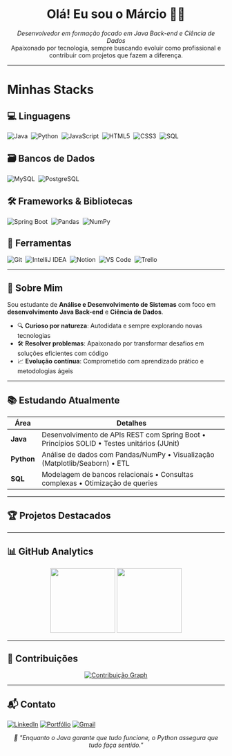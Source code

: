<h1 align="center">Olá! Eu sou o Márcio 👨‍💻</h1>

<p align="center">
  <i>Desenvolvedor em formação focado em Java Back-end e Ciência de Dados</i><br>
  Apaixonado por tecnologia, sempre buscando evoluir como profissional e contribuir com projetos que fazem a diferença.
</p>

---

# Minhas Stacks

## 💻 Linguagens
<div align="left" style="display: flex; flex-wrap: wrap; gap: 8px; margin-bottom: 15px;">
  <img src="https://img.shields.io/badge/Java-FF9900?style=for-the-badge&logo=openjdk&logoColor=black" alt="Java" />
  <img src="https://img.shields.io/badge/Python-3776AB?style=for-the-badge&logo=python&logoColor=FFE873" alt="Python" />
  <img src="https://img.shields.io/badge/JavaScript-FFD600?style=for-the-badge&logo=javascript&logoColor=000" alt="JavaScript" />
  <img src="https://img.shields.io/badge/HTML5-FF6D3B?style=for-the-badge&logo=html5&logoColor=white" alt="HTML5" />
  <img src="https://img.shields.io/badge/CSS3-2F8FFF?style=for-the-badge&logo=css3&logoColor=white" alt="CSS3" />
  <img src="https://img.shields.io/badge/SQL-4169E1?style=for-the-badge&logo=amazon-dynamodb&logoColor=FF9900" alt="SQL" />
</div>

## 🗃️ Bancos de Dados
<div align="left" style="display: flex; flex-wrap: wrap; gap: 8px; margin-bottom: 15px;">
  <img src="https://img.shields.io/badge/MySQL-00758F?style=for-the-badge&logo=mysql&logoColor=white" alt="MySQL" />
  <img src="https://img.shields.io/badge/PostgreSQL-4169E1?style=for-the-badge&logo=postgresql&logoColor=white" alt="PostgreSQL" />
</div>


## 🛠️ Frameworks & Bibliotecas
<div align="left" style="display: flex; flex-wrap: wrap; gap: 8px; margin-bottom: 15px;">
  <img src="https://img.shields.io/badge/Spring_Boot-6DB33F?style=for-the-badge&logo=springboot&logoColor=white" alt="Spring Boot" />
  <img src="https://img.shields.io/badge/Pandas-150458?style=for-the-badge&logo=pandas&logoColor=45BA76" alt="Pandas" />
  <img src="https://img.shields.io/badge/NumPy-013243?style=for-the-badge&logo=numpy&logoColor=8CFFE6" alt="NumPy" />
</div>

## 🔧 Ferramentas
<div align="left" style="display: flex; flex-wrap: wrap; gap: 8px;">
  <img src="https://img.shields.io/badge/Git-FF422D?style=for-the-badge&logo=git&logoColor=white" alt="Git" />
  <img src="https://img.shields.io/badge/IntelliJ_IDEA-000?style=for-the-badge&logo=intellij-idea&logoColor=FF0078" alt="IntelliJ IDEA" />
  <img src="https://img.shields.io/badge/Notion-FFFAF0?style=for-the-badge&logo=notion&logoColor=black" alt="Notion" />
  <img src="https://img.shields.io/badge/VS_Code-007ACC?style=for-the-badge&logo=visualstudiocode&logoColor=white" alt="VS Code" />
  <img src="https://img.shields.io/badge/Trello-00B289?style=for-the-badge&logo=trello&logoColor=white" alt= "Trello" />
</div>

---

## 🎯 Sobre Mim

Sou estudante de **Análise e Desenvolvimento de Sistemas** com foco em **desenvolvimento Java Back-end** e **Ciência de Dados**. 

- 🔍 **Curioso por natureza**: Autodidata e sempre explorando novas tecnologias
- 🛠️ **Resolver problemas**: Apaixonado por transformar desafios em soluções eficientes com código
- 📈 **Evolução contínua**: Comprometido com aprendizado prático e metodologias ágeis

---

## 📚 Estudando Atualmente

| Área          | Detalhes                                                                                  |
|---------------|------------------------------------------------------------------------------------------|
| **Java**      | Desenvolvimento de APIs REST com Spring Boot • Princípios SOLID • Testes unitários (JUnit) |
| **Python**    | Análise de dados com Pandas/NumPy • Visualização (Matplotlib/Seaborn) • ETL              |
| **SQL**       | Modelagem de bancos relacionais • Consultas complexas • Otimização de queries            |

---

## 🏆 Projetos Destacados



---

## 📊 GitHub Analytics

<p align="center">
  <img height="150em" src="https://github-readme-stats.vercel.app/api?username=marcioluca&show_icons=true&theme=dark&hide_border=true" />
  <img height="150em" src="https://github-readme-stats.vercel.app/api/top-langs/?username=marcioluca&layout=compact&theme=dark&hide_border=true" />
</p>

---

## 🌟 Contribuições

<p align="center">
  <a href="https://github.com/marcioluca">
    <img src="https://github-readme-activity-graph.vercel.app/graph?username=marcioluca&theme=github-dark&hide_border=true" alt="Contribuição Graph" />
  </a>
</p>

---

## 📬 Contato

[![LinkedIn](https://img.shields.io/badge/-LinkedIn-0077B5?style=for-the-badge&logo=linkedin&logoColor=white)](https://www.linkedin.com/in/marcio-lucas-dev/)
[![Portfólio](https://img.shields.io/badge/-Portf%C3%B3lio-4285F4?style=for-the-badge&logo=googlechrome&logoColor=white)](https://marcioluca.github.io/portifolio-alura/)
[![Gmail](https://img.shields.io/badge/-Email-EA4335?style=for-the-badge&logo=gmail&logoColor=white)](mailto:seuemail@provedor.com)

<p align="center">
  <i>🚀 "Enquanto o Java garante que tudo funcione, o Python assegura que tudo faça sentido."</i>
</p>
